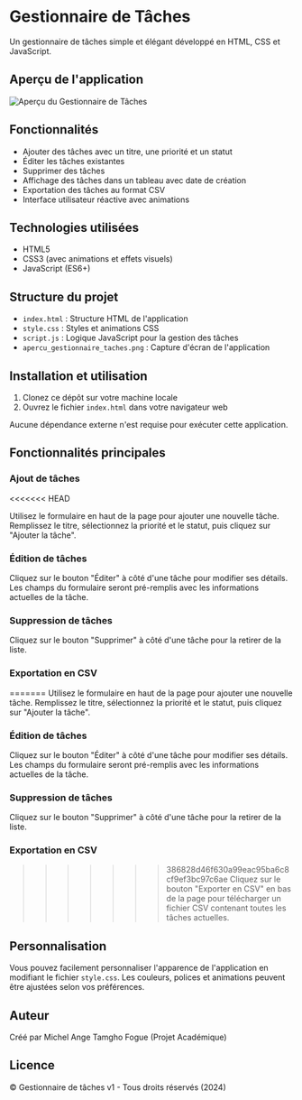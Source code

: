 # Gestionnaire de Tâches

Un gestionnaire de tâches simple et élégant développé en HTML, CSS et JavaScript.

## Aperçu de l'application

![Aperçu du Gestionnaire de Tâches](apercu_gestionnaire_taches.png)

## Fonctionnalités

- Ajouter des tâches avec un titre, une priorité et un statut
- Éditer les tâches existantes
- Supprimer des tâches
- Affichage des tâches dans un tableau avec date de création
- Exportation des tâches au format CSV
- Interface utilisateur réactive avec animations

## Technologies utilisées

- HTML5
- CSS3 (avec animations et effets visuels)
- JavaScript (ES6+)

## Structure du projet

- `index.html` : Structure HTML de l'application
- `style.css` : Styles et animations CSS
- `script.js` : Logique JavaScript pour la gestion des tâches
- `apercu_gestionnaire_taches.png` : Capture d'écran de l'application

## Installation et utilisation

1. Clonez ce dépôt sur votre machine locale
2. Ouvrez le fichier `index.html` dans votre navigateur web

Aucune dépendance externe n'est requise pour exécuter cette application.

## Fonctionnalités principales

### Ajout de tâches
<<<<<<< HEAD

Utilisez le formulaire en haut de la page pour ajouter une nouvelle tâche. Remplissez le titre, sélectionnez la priorité et le statut, puis cliquez sur "Ajouter la tâche".

### Édition de tâches

Cliquez sur le bouton "Éditer" à côté d'une tâche pour modifier ses détails. Les champs du formulaire seront pré-remplis avec les informations actuelles de la tâche.

### Suppression de tâches

Cliquez sur le bouton "Supprimer" à côté d'une tâche pour la retirer de la liste.

### Exportation en CSV

=======
Utilisez le formulaire en haut de la page pour ajouter une nouvelle tâche. Remplissez le titre, sélectionnez la priorité et le statut, puis cliquez sur "Ajouter la tâche".

### Édition de tâches
Cliquez sur le bouton "Éditer" à côté d'une tâche pour modifier ses détails. Les champs du formulaire seront pré-remplis avec les informations actuelles de la tâche.

### Suppression de tâches
Cliquez sur le bouton "Supprimer" à côté d'une tâche pour la retirer de la liste.

### Exportation en CSV
>>>>>>> 386828d46f630a99eac95ba6c8cf9ef3bc97c6ae
Cliquez sur le bouton "Exporter en CSV" en bas de la page pour télécharger un fichier CSV contenant toutes les tâches actuelles.

## Personnalisation

Vous pouvez facilement personnaliser l'apparence de l'application en modifiant le fichier `style.css`. Les couleurs, polices et animations peuvent être ajustées selon vos préférences.

## Auteur

Créé par Michel Ange Tamgho Fogue (Projet Académique)

## Licence

© Gestionnaire de tâches v1 - Tous droits réservés (2024)
